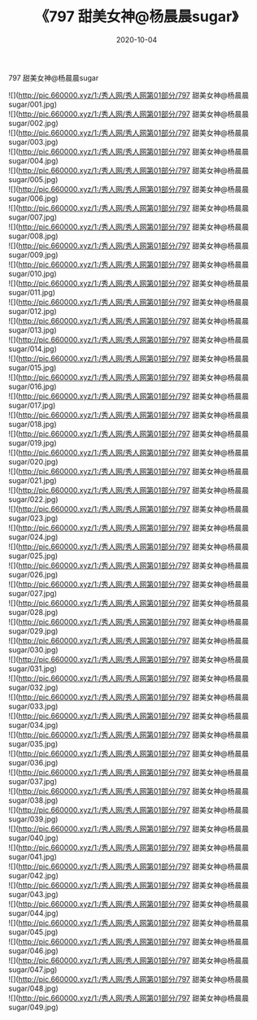 ﻿---
layout: post
title:  《797 甜美女神@杨晨晨sugar》
date:   2020-10-04
img: http://pic.660000.xyz/1:/秀人网/秀人网第01部分/797 甜美女神@杨晨晨sugar/000.jpg
categories: [美女, 清纯, 唯美]
---

797 甜美女神@杨晨晨sugar

  ![](http://pic.660000.xyz/1:/秀人网/秀人网第01部分/797 甜美女神@杨晨晨sugar/001.jpg) <br> ![](http://pic.660000.xyz/1:/秀人网/秀人网第01部分/797 甜美女神@杨晨晨sugar/002.jpg) <br> ![](http://pic.660000.xyz/1:/秀人网/秀人网第01部分/797 甜美女神@杨晨晨sugar/003.jpg) <br> ![](http://pic.660000.xyz/1:/秀人网/秀人网第01部分/797 甜美女神@杨晨晨sugar/004.jpg) <br> ![](http://pic.660000.xyz/1:/秀人网/秀人网第01部分/797 甜美女神@杨晨晨sugar/005.jpg) <br> ![](http://pic.660000.xyz/1:/秀人网/秀人网第01部分/797 甜美女神@杨晨晨sugar/006.jpg) <br> ![](http://pic.660000.xyz/1:/秀人网/秀人网第01部分/797 甜美女神@杨晨晨sugar/007.jpg) <br> ![](http://pic.660000.xyz/1:/秀人网/秀人网第01部分/797 甜美女神@杨晨晨sugar/008.jpg) <br> ![](http://pic.660000.xyz/1:/秀人网/秀人网第01部分/797 甜美女神@杨晨晨sugar/009.jpg) <br> ![](http://pic.660000.xyz/1:/秀人网/秀人网第01部分/797 甜美女神@杨晨晨sugar/010.jpg) <br> ![](http://pic.660000.xyz/1:/秀人网/秀人网第01部分/797 甜美女神@杨晨晨sugar/011.jpg) <br> ![](http://pic.660000.xyz/1:/秀人网/秀人网第01部分/797 甜美女神@杨晨晨sugar/012.jpg) <br> ![](http://pic.660000.xyz/1:/秀人网/秀人网第01部分/797 甜美女神@杨晨晨sugar/013.jpg) <br> ![](http://pic.660000.xyz/1:/秀人网/秀人网第01部分/797 甜美女神@杨晨晨sugar/014.jpg) <br> ![](http://pic.660000.xyz/1:/秀人网/秀人网第01部分/797 甜美女神@杨晨晨sugar/015.jpg) <br> ![](http://pic.660000.xyz/1:/秀人网/秀人网第01部分/797 甜美女神@杨晨晨sugar/016.jpg) <br> ![](http://pic.660000.xyz/1:/秀人网/秀人网第01部分/797 甜美女神@杨晨晨sugar/017.jpg) <br> ![](http://pic.660000.xyz/1:/秀人网/秀人网第01部分/797 甜美女神@杨晨晨sugar/018.jpg) <br> ![](http://pic.660000.xyz/1:/秀人网/秀人网第01部分/797 甜美女神@杨晨晨sugar/019.jpg) <br> ![](http://pic.660000.xyz/1:/秀人网/秀人网第01部分/797 甜美女神@杨晨晨sugar/020.jpg) <br> ![](http://pic.660000.xyz/1:/秀人网/秀人网第01部分/797 甜美女神@杨晨晨sugar/021.jpg) <br> ![](http://pic.660000.xyz/1:/秀人网/秀人网第01部分/797 甜美女神@杨晨晨sugar/022.jpg) <br> ![](http://pic.660000.xyz/1:/秀人网/秀人网第01部分/797 甜美女神@杨晨晨sugar/023.jpg) <br> ![](http://pic.660000.xyz/1:/秀人网/秀人网第01部分/797 甜美女神@杨晨晨sugar/024.jpg) <br> ![](http://pic.660000.xyz/1:/秀人网/秀人网第01部分/797 甜美女神@杨晨晨sugar/025.jpg) <br> ![](http://pic.660000.xyz/1:/秀人网/秀人网第01部分/797 甜美女神@杨晨晨sugar/026.jpg) <br> ![](http://pic.660000.xyz/1:/秀人网/秀人网第01部分/797 甜美女神@杨晨晨sugar/027.jpg) <br> ![](http://pic.660000.xyz/1:/秀人网/秀人网第01部分/797 甜美女神@杨晨晨sugar/028.jpg) <br> ![](http://pic.660000.xyz/1:/秀人网/秀人网第01部分/797 甜美女神@杨晨晨sugar/029.jpg) <br> ![](http://pic.660000.xyz/1:/秀人网/秀人网第01部分/797 甜美女神@杨晨晨sugar/030.jpg) <br> ![](http://pic.660000.xyz/1:/秀人网/秀人网第01部分/797 甜美女神@杨晨晨sugar/031.jpg) <br> ![](http://pic.660000.xyz/1:/秀人网/秀人网第01部分/797 甜美女神@杨晨晨sugar/032.jpg) <br> ![](http://pic.660000.xyz/1:/秀人网/秀人网第01部分/797 甜美女神@杨晨晨sugar/033.jpg) <br> ![](http://pic.660000.xyz/1:/秀人网/秀人网第01部分/797 甜美女神@杨晨晨sugar/034.jpg) <br> ![](http://pic.660000.xyz/1:/秀人网/秀人网第01部分/797 甜美女神@杨晨晨sugar/035.jpg) <br> ![](http://pic.660000.xyz/1:/秀人网/秀人网第01部分/797 甜美女神@杨晨晨sugar/036.jpg) <br> ![](http://pic.660000.xyz/1:/秀人网/秀人网第01部分/797 甜美女神@杨晨晨sugar/037.jpg) <br> ![](http://pic.660000.xyz/1:/秀人网/秀人网第01部分/797 甜美女神@杨晨晨sugar/038.jpg) <br> ![](http://pic.660000.xyz/1:/秀人网/秀人网第01部分/797 甜美女神@杨晨晨sugar/039.jpg) <br> ![](http://pic.660000.xyz/1:/秀人网/秀人网第01部分/797 甜美女神@杨晨晨sugar/040.jpg) <br> ![](http://pic.660000.xyz/1:/秀人网/秀人网第01部分/797 甜美女神@杨晨晨sugar/041.jpg) <br> ![](http://pic.660000.xyz/1:/秀人网/秀人网第01部分/797 甜美女神@杨晨晨sugar/042.jpg) <br> ![](http://pic.660000.xyz/1:/秀人网/秀人网第01部分/797 甜美女神@杨晨晨sugar/043.jpg) <br> ![](http://pic.660000.xyz/1:/秀人网/秀人网第01部分/797 甜美女神@杨晨晨sugar/044.jpg) <br> ![](http://pic.660000.xyz/1:/秀人网/秀人网第01部分/797 甜美女神@杨晨晨sugar/045.jpg) <br> ![](http://pic.660000.xyz/1:/秀人网/秀人网第01部分/797 甜美女神@杨晨晨sugar/046.jpg) <br> ![](http://pic.660000.xyz/1:/秀人网/秀人网第01部分/797 甜美女神@杨晨晨sugar/047.jpg) <br> ![](http://pic.660000.xyz/1:/秀人网/秀人网第01部分/797 甜美女神@杨晨晨sugar/048.jpg) <br> ![](http://pic.660000.xyz/1:/秀人网/秀人网第01部分/797 甜美女神@杨晨晨sugar/049.jpg) <br>